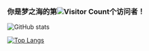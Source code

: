 
### 你是梦之海的第![Visitor Count](https://profile-counter.glitch.me/Christmas/count.svg)个访问者！

![GitHub stats](https://github-readme-stats.vercel.app/api?username=dreamfishyx&show_icons=true&theme=flag-india&count_private=true)

[![Top Langs](https://github-readme-stats.vercel.app/api/top-langs/?username=dreamfishyx&layout=compact&theme=flag-india)](https://github.com/dreamfishyx/github-readme-stats)

<!--
**dreamfishyx/dreamfishyx** is a ✨ _special_ ✨ repository because its `README.md` (this file) appears on your GitHub profile.

Here are some ideas to get you started:

- 🔭 I’m currently working on ...
- 🌱 I’m currently learning ...
- 👯 I’m looking to collaborate on ...
- 🤔 I’m looking for help with ...
- 💬 Ask me about ...
- 📫 How to reach me: ...
- 😄 Pronouns: ...
- ⚡ Fun fact: ...
-->
